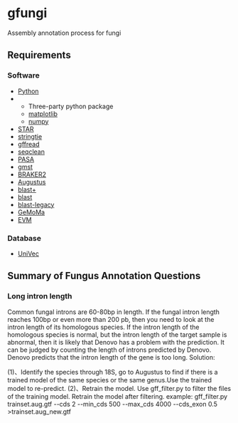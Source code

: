 # gfungi
Assembly annotation process for fungi
## Requirements
### Software
* [Python](https://www.python.org/)
* * Three-party python package
  * [matplotlib](https://matplotlib.org/)
  * [numpy](https://numpy.org/doc/stable/index.html)
* [STAR](https://github.com/alexdobin/STAR)
* [stringtie](https://ccb.jhu.edu/software/stringtie/)
* [gffread](https://github.com/gpertea/gffread)
* [seqclean](https://sourceforge.net/projects/seqclean/files/)
* [PASA](https://github.com/PASApipeline/PASApipeline/)
* [gmst](https://github.com/ConesaLab/SQANTI3)
* [BRAKER2](https://github.com/Gaius-Augustus/BRAKER)
* [Augustus](https://github.com/Gaius-Augustus/Augustus)
* [blast+](https://ftp.ncbi.nih.gov/blast/executables/LATEST/)
* [blast](https://ftp.ncbi.nih.gov/blast/executables/LATEST/)
* [blast-legacy](https://ftp.ncbi.nih.gov/blast/executables/legacy.NOTSUPPORTED/2.2.9/)
* [GeMoMa](http://www.jstacs.de/index.php/GeMoMa)
* [EVM](http://evidencemodeler.github.io/)
### Database
* [UniVec](https://ftp.ncbi.nih.gov/pub/UniVec/)



## Summary of Fungus Annotation Questions
### Long intron length

Common fungal introns are 60-80bp in length. If the fungal intron length reaches 100bp or even more than 200 pb, then you need to look at the intron length of its homologous species. If the intron length of the homologous species is normal, but the intron length of the target sample is abnormal, then it is likely that Denovo has a problem with the prediction. It can be judged by counting the length of introns predicted by Denovo.
Denovo predicts that the intron length of the gene is too long. Solution:

(1)、Identify the species through 18S, go to Augustus to find if there is a trained model of the same species or the same genus.Use the trained model to re-predict.
(2)、Retrain the model. Use gff_filter.py to filter the files of the training model. Retrain the model after filtering.
example:
gff_filter.py trainset.aug.gtf --cds 2 --min_cds 500 --max_cds 4000 --cds_exon 0.5  >trainset.aug_new.gtf

